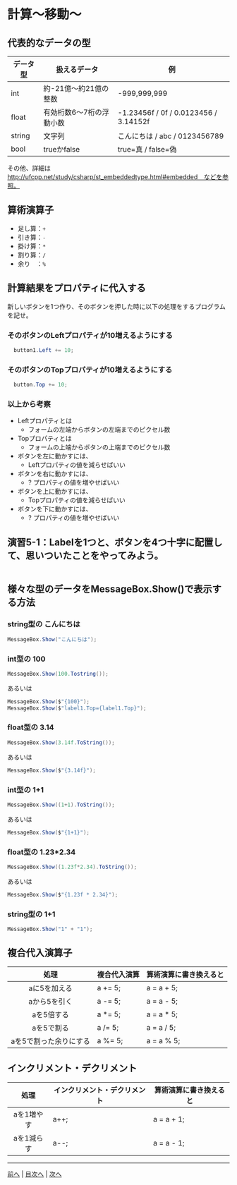 # 計算～移動～

## 代表的なデータの型

|データ型|扱えるデータ|例|
|-------|-----------|--|
|int    |約-21億～約21億の整数|-999,999,999|
|float  |有効桁数6～7桁の浮動小数|-1.23456f / 0f / 0.0123456 / 3.14152f|
|string |文字列|こんにちは / abc / 0123456789|
|bool   |trueかfalse|true=真 / false=偽|

その他、詳細は http://ufcpp.net/study/csharp/st_embeddedtype.html#embedded　などを参照。

## 算術演算子

- 足し算：`+`
- 引き算：`-`
- 掛け算：`*`
- 割り算：`/`
- 余り　：`%`

## 計算結果をプロパティに代入する

新しいボタンを1つ作り、そのボタンを押した時に以下の処理をするプログラムを記せ。

### そのボタンのLeftプロパティが10増えるようにする

```cs
  button1.Left += 10;
```

### そのボタンのTopプロパティが10増えるようにする

```cs
  button.Top += 10;
```

### 以上から考察

- Leftプロパティとは
  - フォームの左端からボタンの左端までのピクセル数
- Topプロパティとは
  - フォームの上端からボタンの上端までのピクセル数
- ボタンを左に動かすには、
  - Leftプロパティの値を減らせばいい
- ボタンを右に動かすには、
  - ? プロパティの値を増やせばいい
- ボタンを上に動かすには、
  - Topプロパティの値を減らせばいい
- ボタンを下に動かすには、
  - ? プロパティの値を増やせばいい

## 演習5-1：Labelを1つと、ボタンを4つ十字に配置して、思いついたことをやってみよう。

```cs

```

## 様々な型のデータをMessageBox.Show()で表示する方法

### string型の こんにちは

```cs
MessageBox.Show("こんにちは");
```

### int型の 100

```cs
MessageBox.Show(100.Tostring());
```

あるいは

```cs
MessageBox.Show($"{100}");
MessageBox.Show($"label1.Top={label1.Top}");
```

### float型の 3.14

```cs
MessageBox.Show(3.14f.ToString());
```

あるいは

```cs
MessageBox.Show($"{3.14f}");
```

### int型の 1+1

```cs
MessageBox.Show((1+1).ToString());
```

あるいは

```cs
MessageBox.Show($"{1+1}");
```

### float型の 1.23*2.34

```cs
MessageBox.Show((1.23f*2.34).ToString());
```

あるいは

```cs
MessageBox.Show($"{1.23f * 2.34}");
```

### string型の 1+1

```cs
MessageBox.Show("1" + "1");
```

## 複合代入演算子

|処理                   |複合代入演算|算術演算に書き換えると|
|:---------------------:|:----------|:-----------------|
|aに5を加える           |    a += 5;     |a = a + 5;         |
|aから5を引く           |    a -= 5;     |a = a - 5;         |
|aを5倍する             |    a *= 5;     |a = a * 5;         |
|aを5で割る             |    a /= 5;     |a = a / 5;         |
|aを5で割った余りにする  |    a %= 5;     |a = a % 5;         |

## インクリメント・デクリメント

|処理      |インクリメント・デクリメント|算術演算に書き換えると|
|:-------:|--------------------------|----------------------|
|aを1増やす|            a++;          |a = a + 1;            |		
|aを1減らす|	           a--;          |a = a - 1;            |

---

[前へ](04.md) | [目次へ](README.md#%E7%9B%AE%E6%AC%A1) | [次へ](06.md)

